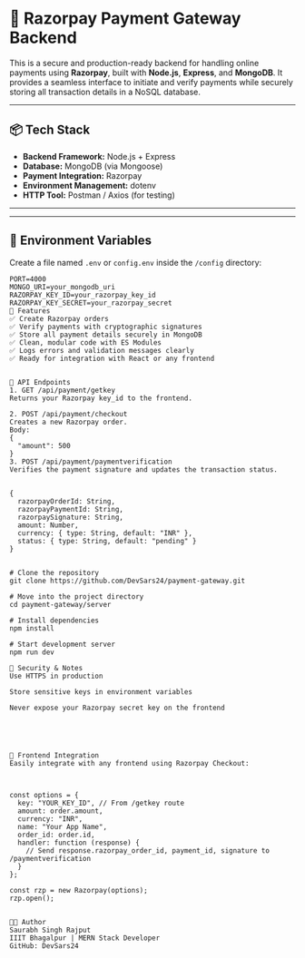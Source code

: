 # 💸 Razorpay Payment Gateway Backend

This is a secure and production-ready backend for handling online payments using **Razorpay**, built with **Node.js**, **Express**, and **MongoDB**. It provides a seamless interface to initiate and verify payments while securely storing all transaction details in a NoSQL database.

---

## 📦 Tech Stack

- **Backend Framework:** Node.js + Express
- **Database:** MongoDB (via Mongoose)
- **Payment Integration:** Razorpay
- **Environment Management:** dotenv
- **HTTP Tool:** Postman / Axios (for testing)

---




---

## 🔐 Environment Variables

Create a file named `.env` or `config.env` inside the `/config` directory:

```env
PORT=4000
MONGO_URI=your_mongodb_uri
RAZORPAY_KEY_ID=your_razorpay_key_id
RAZORPAY_KEY_SECRET=your_razorpay_secret
🚀 Features
✅ Create Razorpay orders
✅ Verify payments with cryptographic signatures
✅ Store all payment details securely in MongoDB
✅ Clean, modular code with ES Modules
✅ Logs errors and validation messages clearly
✅ Ready for integration with React or any frontend


🔧 API Endpoints
1. GET /api/payment/getkey
Returns your Razorpay key_id to the frontend.

2. POST /api/payment/checkout
Creates a new Razorpay order.
Body:
{
  "amount": 500
}
3. POST /api/payment/paymentverification
Verifies the payment signature and updates the transaction status.


{
  razorpayOrderId: String,
  razorpayPaymentId: String,
  razorpaySignature: String,
  amount: Number,
  currency: { type: String, default: "INR" },
  status: { type: String, default: "pending" }
}


# Clone the repository
git clone https://github.com/DevSars24/payment-gateway.git

# Move into the project directory
cd payment-gateway/server

# Install dependencies
npm install

# Start development server
npm run dev

🔐 Security & Notes
Use HTTPS in production

Store sensitive keys in environment variables

Never expose your Razorpay secret key on the frontend





📸 Frontend Integration
Easily integrate with any frontend using Razorpay Checkout:



const options = {
  key: "YOUR_KEY_ID", // From /getkey route
  amount: order.amount,
  currency: "INR",
  name: "Your App Name",
  order_id: order.id,
  handler: function (response) {
    // Send response.razorpay_order_id, payment_id, signature to /paymentverification
  }
};

const rzp = new Razorpay(options);
rzp.open();


👨‍💻 Author
Saurabh Singh Rajput
IIIT Bhagalpur | MERN Stack Developer
GitHub: DevSars24




